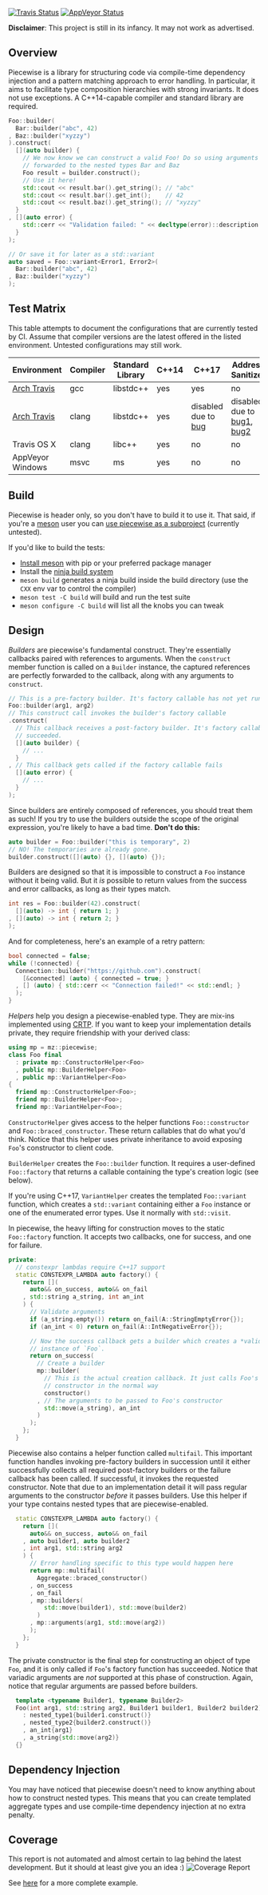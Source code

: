 [![Travis Status](https://travis-ci.org/mikezackles/piecewise.svg?branch=master)](https://travis-ci.org/mikezackles/piecewise)
[![AppVeyor Status](https://ci.appveyor.com/api/projects/status/github/mikezackles/piecewise?svg=true&branch=master)](https://ci.appveyor.com/project/mikezackles/piecewise)

**Disclaimer**: This project is still in its infancy. It may not work as advertised.

Overview
--

Piecewise is a library for structuring code via compile-time dependency
injection and a pattern matching approach to error handling. In particular, it
aims to facilitate type composition hierarchies with strong invariants. It does
not use exceptions. A C++14-capable compiler and standard library are required.

```c++
Foo::builder(
  Bar::builder("abc", 42)
, Baz::builder("xyzzy")
).construct(
  [](auto builder) {
    // We now know we can construct a valid Foo! Do so using arguments perfectly
    // forwarded to the nested types Bar and Baz
    Foo result = builder.construct();
    // Use it here!
    std::cout << result.bar().get_string(); // "abc"
    std::cout << result.bar().get_int();    // 42
    std::cout << result.baz().get_string(); // "xyzzy"
  }
, [](auto error) {
    std::cerr << "Validation failed: " << decltype(error)::description << std::endl;
  }
);

// Or save it for later as a std::variant
auto saved = Foo::variant<Error1, Error2>(
  Bar::builder("abc", 42)
, Baz::builder("xyzzy")
);
```

Test Matrix
--

This table attempts to document the configurations that are currently tested by
CI. Assume that compiler versions are the latest offered in the listed
environment. Untested configurations may still work.

| Environment | Compiler | Standard Library | C++14 | C++17 | Address Sanitizer |
| --- | --- | --- | --- | --- | --- |
| [Arch Travis](https://github.com/mikkeloscar/arch-travis) | gcc | libstdc++ | yes | yes | no |
| [Arch Travis](https://github.com/mikkeloscar/arch-travis) | clang | libstdc++ | yes | disabled due to [bug](https://bugs.llvm.org//show_bug.cgi?id=33222) | disabled due to [bug1](https://github.com/google/sanitizers/issues/856), [bug2](https://github.com/google/sanitizers/issues/837) |
| Travis OS X | clang | libc++ | yes | no | no |
| AppVeyor Windows | msvc | ms | yes | no | no |

Build
--

Piecewise is header only, so you don't have to build it to use it. That said, if
you're a [meson](http://mesonbuild.com) user you
can
[use piecewise as a subproject](http://mesonbuild.com/Wrap-dependency-system-manual.html) (currently
untested).

If you'd like to build the tests:

* [Install meson](http://mesonbuild.com/Getting-meson.html) with pip or your preferred package manager
* Install the [ninja build system](https://ninja-build.org/)
* `meson build` generates a ninja build inside the build directory (use the `CXX` env var to control the compiler)
* `meson test -C build` will build and run the test suite
* `meson configure -C build` will list all the knobs you can tweak

Design
--

*Builders* are piecewise's fundamental construct. They're essentially callbacks
paired with references to arguments. When the `construct` member function is
called on a `Builder` instance, the captured references are perfectly forwarded
to the callback, along with any arguments to `construct`.
```c++
// This is a pre-factory builder. It's factory callable has not yet run.
Foo::builder(arg1, arg2)
// This construct call invokes the builder's factory callable
.construct(
  // This callback receives a post-factory builder. It's factory callable has
  // succeeded.
  [](auto builder) {
    // ...
  }
, // This callback gets called if the factory callable fails
  [](auto error) {
    // ...
  }
);
```

Since builders are entirely composed of references, you should treat them as
such! If you try to use the builders outside the scope of the original
expression, you're likely to have a bad time. **Don't do this:**
```c++
auto builder = Foo::builder("this is temporary", 2)
// NO! The temporaries are already gone.
builder.construct([](auto) {}, [](auto) {});
```

Builders are designed so that it is impossible to construct a `Foo` instance
without it being valid. But it *is* possible to return values from the success
and error callbacks, as long as their types match.
```c++
int res = Foo::builder(42).construct(
  [](auto) -> int { return 1; }
, [](auto) -> int { return 2; }
);
```

And for completeness, here's an example of a retry pattern:
```c++
bool connected = false;
while (!connected) {
  Connection::builder("https://github.com").construct(
    [&connected] (auto) { connected = true; }
  , [] (auto) { std::cerr << "Connection failed!" << std::endl; }
  );
}
```

*Helpers* help you design a piecewise-enabled type. They are mix-ins implemented
using
[CRTP](https://en.wikipedia.org/wiki/Curiously_recurring_template_pattern). If
you want to keep your implementation details private, they require friendship
with your derived class:

```c++
using mp = mz::piecewise;
class Foo final
  : private mp::ConstructorHelper<Foo>
  , public mp::BuilderHelper<Foo>
  , public mp::VariantHelper<Foo>
{
  friend mp::ConstructorHelper<Foo>;
  friend mp::BuilderHelper<Foo>;
  friend mp::VariantHelper<Foo>;
```

`ConstructorHelper` gives access to the helper functions `Foo::constructor` and
`Foo::braced_constructor`. These return callables that do what you'd think.
Notice that this helper uses private inheritance to avoid exposing `Foo`'s
constructor to client code.

`BuilderHelper` creates the `Foo::builder` function. It requires a user-defined
`Foo::factory` that returns a callable containing the type's creation logic (see
below).

If you're using C++17, `VariantHelper` creates the templated `Foo::variant`
function, which creates a `std::variant` containing either a `Foo` instance or
one of the enumerated error types. Use it normally with `std::visit`.

In piecewise, the heavy lifting for construction moves to the static
`Foo::factory` function. It accepts two callbacks, one for success, and one for
failure.

```c++
private:
  // constexpr lambdas require C++17 support
  static CONSTEXPR_LAMBDA auto factory() {
    return [](
      auto&& on_success, auto&& on_fail
    , std::string a_string, int an_int
    ) {
      // Validate arguments
      if (a_string.empty()) return on_fail(A::StringEmptyError{});
      if (an_int < 0) return on_fail(A::IntNegativeError{});

      // Now the success callback gets a builder which creates a *valid*
      // instance of `Foo`.
      return on_success(
        // Create a builder
        mp::builder(
          // This is the actual creation callback. It just calls Foo's
          // constructor in the normal way
          constructor()
        , // The arguments to be passed to Foo's constructor
          std::move(a_string), an_int
        )
      );
    };
  }
```

Piecewise also contains a helper function called `multifail`. This important
function handles invoking pre-factory builders in succession until it either
successfully collects all required post-factory builders or the failure callback
has been called. If successful, it invokes the requested constructor. Note that
due to an implementation detail it will pass regular arguments to the
constructor *before* it passes builders. Use this helper if your type contains
nested types that are piecewise-enabled.
```c++
  static CONSTEXPR_LAMBDA auto factory() {
    return [](
      auto&& on_success, auto&& on_fail
    , auto builder1, auto builder2
    , int arg1, std::string arg2
    ) {
      // Error handling specific to this type would happen here
      return mp::multifail(
        Aggregate::braced_constructor()
      , on_success
      , on_fail
      , mp::builders(
          std::move(builder1), std::move(builder2)
        )
      , mp::arguments(arg1, std::move(arg2))
      );
    };
  }
```

The private constructor is the final step for constructing an object of type
`Foo`, and it is only called if `Foo`'s factory function has succeeded. Notice
that variadic arguments are *not* supported at this phase of construction.
Again, notice that regular arguments are passed before builders.
```c++
  template <typename Builder1, typename Builder2>
  Foo(int arg1, std::string arg2, Builder1 builder1, Builder2 builder2)
    : nested_type1{builder1.construct()}
    , nested_type2{builder2.construct()}
    , an_int{arg1}
    , a_string{std::move(arg2)}
  {}
```

Dependency Injection
--

You may have noticed that piecewise doesn't need to know anything about how to
construct nested types. This means that you can create templated aggregate
types and use compile-time dependency injection at no extra penalty.

Coverage
--

This report is not automated and almost certain to lag behind the latest
development. But it should at least give you an idea :)
![Coverage Report](coverage.png)

See [here](test/multifail.cpp) for a more complete example.
